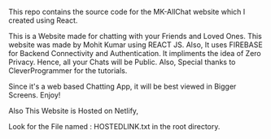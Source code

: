 This repo contains the source code for the MK-AllChat website which I created using React.

This is a Website made for chatting with your Friends and Loved Ones.
This website was made by Mohit Kumar using REACT JS. Also, It uses FIREBASE for Backend Connectivity and Authentication.
It impliments the idea of Zero Privacy. Hence, all your Chats will be Public.
Also, Special thanks to CleverProgrammer for the tutorials.

Since it's a web based Chatting App, it will be best viewed in Bigger Screens.
Enjoy!

Also This Website is Hosted on Netlify,

Look for the File named : HOSTEDLINK.txt in the root directory.


